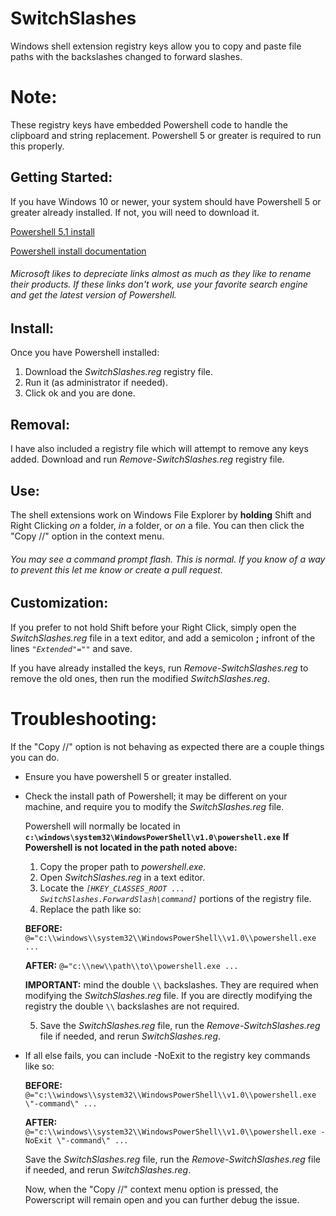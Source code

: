 # SwitchSlashes
Windows shell extension registry keys allow you to copy and paste file paths with the backslashes changed to forward slashes.

# Note:
These registry keys have embedded Powershell code to handle the clipboard and string replacement. Powershell 5 or greater is required to run this properly. 

## Getting Started:
If you have Windows 10 or newer, your system should have Powershell 5 or greater already installed. If not, you will need to download it.

[Powershell 5.1 install](https://www.microsoft.com/en-us/download/details.aspx?id=54616)

[Powershell install documentation](https://docs.microsoft.com/en-us/powershell/scripting/setup/installing-windows-powershell?view=powershell-6)

###### Microsoft likes to depreciate links almost as much as they like to rename their products. If these links don't work, use your favorite search engine and get the latest version of Powershell.

## Install:
Once you have Powershell installed:
  1. Download the _SwitchSlashes.reg_ registry file.
  2. Run it (as administrator if needed).
  3. Click ok and you are done.

## Removal:
I have also included a registry file which will attempt to remove any keys added. Download and run _Remove-SwitchSlashes.reg_ registry file.

## Use:
The shell extensions work on Windows File Explorer by __holding__ Shift and Right Clicking _on_ a folder, _in_ a folder, or _on_ a file.
You can then click the "Copy //" option in the context menu.

###### You may see a command prompt flash. This is normal. If you know of a way to prevent this let me know or create a pull request.

## Customization:
If you prefer to not hold Shift before your Right Click, simply open the _SwitchSlashes.reg_ file in a text editor, and add a semicolon __;__ infront of the lines _`"Extended"=""`_ and save. 

If you have already installed the keys, run _Remove-SwitchSlashes.reg_ to remove the old ones, then run the modified _SwitchSlashes.reg_.

# Troubleshooting:
If the "Copy //" option is not behaving as expected there are a couple things you can do.
 * Ensure you have powershell 5 or greater installed.
 * Check the install path of Powershell; it may be different on your machine, and require you to modify the _SwitchSlashes.reg_ file.

   Powershell will normally be located in __`c:\windows\system32\WindowsPowerShell\v1.0\powershell.exe`__
  __If Powershell is not located in the path noted above:__
    1. Copy the proper path to _powershell.exe_.
    2. Open _SwitchSlashes.reg_ in a text editor.
    3. Locate the _`[HKEY_CLASSES_ROOT ... SwitchSlashes.ForwardSlash\command]`_ portions of the registry file.
    4. Replace the path like so:
    
    __BEFORE:__ `@="c:\\windows\\system32\\WindowsPowerShell\\v1.0\\powershell.exe ...`
    
    __AFTER:__ `@="c:\\new\\path\\to\\powershell.exe ...`
    
    __IMPORTANT:__ mind the double `\\` backslashes. They are required when modifying the _SwitchSlashes.reg_ file. If you are directly modifying the registry the double `\\` backslashes are not required.
    
    5. Save the _SwitchSlashes.reg_ file, run the _Remove-SwitchSlashes.reg_ file if needed, and rerun _SwitchSlashes.reg_.
  * If all else fails, you can include -NoExit to the registry key commands like so:
  
    __BEFORE:__ `@="c:\\windows\\system32\\WindowsPowerShell\\v1.0\\powershell.exe \"-command\" ...`
  
    __AFTER:__ `@="c:\\windows\\system32\\WindowsPowerShell\\v1.0\\powershell.exe -NoExit \"-command\" ...`
   
     Save the _SwitchSlashes.reg_ file, run the _Remove-SwitchSlashes.reg_ file if needed, and rerun _SwitchSlashes.reg_. 
     
     Now, when the "Copy //" context menu option is pressed, the Powerscript will remain open and you can further debug the issue.

